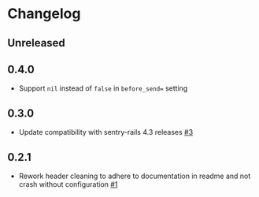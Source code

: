 # Changelog

## Unreleased

## 0.4.0

- Support `nil` instead of `false` in `before_send=` setting

## 0.3.0
- Update compatibility with sentry-rails 4.3 releases [#3](https://github.com/mrexox/sentry-sanitizer/pull/3)

## 0.2.1
- Rework header cleaning to adhere to documentation in readme and not crash without configuration [#1](https://github.com/mrexox/sentry-sanitizer/pull/1)
